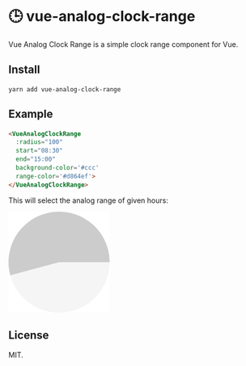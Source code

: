 # 🕒 vue-analog-clock-range

Vue Analog Clock Range is a simple clock range component for Vue.

## Install

```
yarn add vue-analog-clock-range
```

## Example

```html
<VueAnalogClockRange
  :radius="100"
  start="08:30"
  end="15:00"
  background-color='#ccc'
  range-color='#d864ef'>
</VueAnalogClockRange>
```

This will select the analog range of given hours:

<img src="./resources/screenshot.png" width="200">

## License

MIT.
